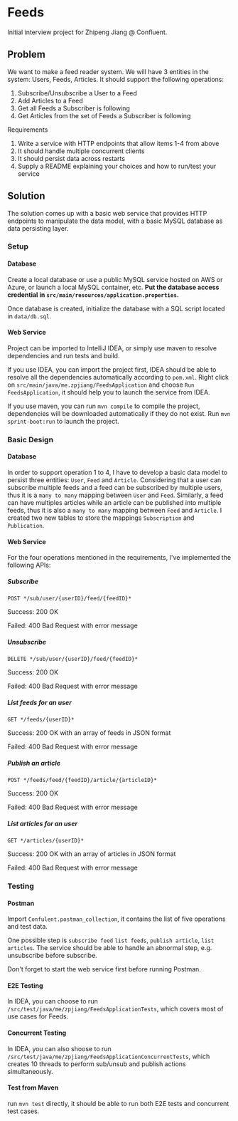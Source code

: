 # Feeds

Initial interview project for Zhipeng Jiang @ Confluent.

## Problem

We want to make a feed reader system. We will have 3 entities in the system: Users, Feeds, Articles. It should support the following operations:

1. Subscribe/Unsubscribe a User to a Feed
2. Add Articles to a Feed
3. Get all Feeds a Subscriber is following
4. Get Articles from the set of Feeds a Subscriber is following

Requirements

1. Write a service with HTTP endpoints that allow items 1-4 from above
2. It should handle multiple concurrent clients
3. It should persist data across restarts
4. Supply a README explaining your choices and how to run/test your service


## Solution

The solution comes up with a basic web service that provides HTTP endpoints to manipulate the data model, with a basic MySQL database as data persisting layer.
 
### Setup

#### Database

Create a local database or use a public MySQL service hosted on AWS or Azure, or launch a local MySQL container, etc. **Put the database access credential in `src/main/resources/application.properties`.**

Once database is created, initialize the database with a SQL script located in `data/db.sql`.  

#### Web Service

Project can be imported to IntelliJ IDEA, or simply use maven to resolve dependencies and run tests and build.

If you use IDEA, you can import the project first, IDEA should be able to resolve all the dependencies automatically according to `pom.xml`. Right click on `src/main/java/me.zpjiang/FeedsApplication` and choose `Run FeedsApplication`, it should help you to launch the service from IDEA.

If you use maven, you can run `mvn compile` to compile the project, dependencies will be downloaded automatically if they do not exist. Run `mvn sprint-boot:run` to launch the project.

### Basic Design

#### Database

In order to support operation 1 to 4, I have to develop a basic data model to persist three entities: `User`, `Feed` and `Article`. Considering that a user can subscribe multiple feeds and a feed can be subscribed by multiple users, thus it is a `many to many` mapping between `User` and `Feed`. Similarly, a feed can have multiples articles while an article can be published into multiple feeds, thus it is also a `many to many` mapping between `Feed` and `Article`. I created two new tables to store the mappings `Subscription` and `Publication`.
  
#### Web Service

For the four operations mentioned in the requirements, I've implemented the following APIs:

##### Subscribe

`POST */sub/user/{userID}/feed/{feedID}*`

Success: 200 OK

Failed: 400 Bad Request with error message

##### Unsubscribe

`DELETE */sub/user/{userID}/feed/{feedID}*`

Success: 200 OK

Failed: 400 Bad Request with error message

##### List feeds for an user

`GET */feeds/{userID}*`

Success: 200 OK with an array of feeds in JSON format

Failed: 400 Bad Request with error message

##### Publish an article

`POST */feeds/feed/{feedID}/article/{articleID}*`

Success: 200 OK

Failed: 400 Bad Request with error message

##### List articles for an user

`GET */articles/{userID}*`

Success: 200 OK with an array of articles in JSON format

Failed: 400 Bad Request with error message

### Testing

#### Postman

Import `Confulent.postman_collection`, it contains the list of five operations and test data. 

One possible step is `subscribe feed` `list feeds`, `publish article`, `list articles`. The service should be able to handle an abnormal step, e.g. unsubscribe before subscribe.

Don't forget to start the web service first before running Postman.

#### E2E Testing

In IDEA, you can choose to run `/src/test/java/me/zpjiang/FeedsApplicationTests`, which covers most of use cases for Feeds. 
 
#### Concurrent Testing

In IDEA, you can also shoose to run `/src/test/java/me/zpjiang/FeedsApplicationConcurrentTests`, which creates 10 threads to perform sub/unsub and publish actions simultaneously.

#### Test from Maven

run `mvn test` directly, it should be able to run both E2E tests and concurrent test cases.
